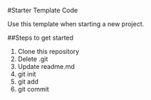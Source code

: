 #Starter Template Code

Use this template when starting a new project.

##Steps to get started
1. Clone this repository
2. Delete .git
3. Update readme.md
4. git init
5. git add
6. git commit
